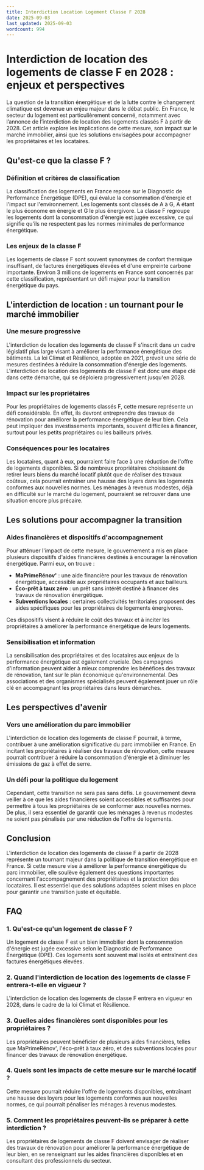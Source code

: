 ```yaml
---
title: Interdiction Location Logement Classe F 2028
date: 2025-09-03
last_updated: 2025-09-03
wordcount: 994
---
```


# Interdiction de location des logements de classe F en 2028 : enjeux et perspectives

La question de la transition énergétique et de la lutte contre le changement climatique est devenue un enjeu majeur dans le débat public. En France, le secteur du logement est particulièrement concerné, notamment avec l’annonce de l’interdiction de location des logements classés F à partir de 2028. Cet article explore les implications de cette mesure, son impact sur le marché immobilier, ainsi que les solutions envisagées pour accompagner les propriétaires et les locataires.

## Qu'est-ce que la classe F ?

### Définition et critères de classification

La classification des logements en France repose sur le Diagnostic de Performance Énergétique (DPE), qui évalue la consommation d'énergie et l'impact sur l'environnement. Les logements sont classés de A à G, A étant le plus économe en énergie et G le plus énergivore. La classe F regroupe les logements dont la consommation d'énergie est jugée excessive, ce qui signifie qu'ils ne respectent pas les normes minimales de performance énergétique.

### Les enjeux de la classe F

Les logements de classe F sont souvent synonymes de confort thermique insuffisant, de factures énergétiques élevées et d'une empreinte carbone importante. Environ 3 millions de logements en France sont concernés par cette classification, représentant un défi majeur pour la transition énergétique du pays.

## L'interdiction de location : un tournant pour le marché immobilier

### Une mesure progressive

L'interdiction de location des logements de classe F s'inscrit dans un cadre législatif plus large visant à améliorer la performance énergétique des bâtiments. La loi Climat et Résilience, adoptée en 2021, prévoit une série de mesures destinées à réduire la consommation d'énergie des logements. L'interdiction de location des logements de classe F est donc une étape clé dans cette démarche, qui se déploiera progressivement jusqu'en 2028.

### Impact sur les propriétaires

Pour les propriétaires de logements classés F, cette mesure représente un défi considérable. En effet, ils devront entreprendre des travaux de rénovation pour améliorer la performance énergétique de leur bien. Cela peut impliquer des investissements importants, souvent difficiles à financer, surtout pour les petits propriétaires ou les bailleurs privés.

### Conséquences pour les locataires

Les locataires, quant à eux, pourraient faire face à une réduction de l'offre de logements disponibles. Si de nombreux propriétaires choisissent de retirer leurs biens du marché locatif plutôt que de réaliser des travaux coûteux, cela pourrait entraîner une hausse des loyers dans les logements conformes aux nouvelles normes. Les ménages à revenus modestes, déjà en difficulté sur le marché du logement, pourraient se retrouver dans une situation encore plus précaire.

## Les solutions pour accompagner la transition

### Aides financières et dispositifs d'accompagnement

Pour atténuer l'impact de cette mesure, le gouvernement a mis en place plusieurs dispositifs d'aides financières destinés à encourager la rénovation énergétique. Parmi eux, on trouve :

- **MaPrimeRénov'** : une aide financière pour les travaux de rénovation énergétique, accessible aux propriétaires occupants et aux bailleurs.
- **Éco-prêt à taux zéro** : un prêt sans intérêt destiné à financer des travaux de rénovation énergétique.
- **Subventions locales** : certaines collectivités territoriales proposent des aides spécifiques pour les propriétaires de logements énergivores.

Ces dispositifs visent à réduire le coût des travaux et à inciter les propriétaires à améliorer la performance énergétique de leurs logements.

### Sensibilisation et information

La sensibilisation des propriétaires et des locataires aux enjeux de la performance énergétique est également cruciale. Des campagnes d'information peuvent aider à mieux comprendre les bénéfices des travaux de rénovation, tant sur le plan économique qu'environnemental. Des associations et des organismes spécialisés peuvent également jouer un rôle clé en accompagnant les propriétaires dans leurs démarches.

## Les perspectives d'avenir

### Vers une amélioration du parc immobilier

L'interdiction de location des logements de classe F pourrait, à terme, contribuer à une amélioration significative du parc immobilier en France. En incitant les propriétaires à réaliser des travaux de rénovation, cette mesure pourrait contribuer à réduire la consommation d'énergie et à diminuer les émissions de gaz à effet de serre.

### Un défi pour la politique du logement

Cependant, cette transition ne sera pas sans défis. Le gouvernement devra veiller à ce que les aides financières soient accessibles et suffisantes pour permettre à tous les propriétaires de se conformer aux nouvelles normes. De plus, il sera essentiel de garantir que les ménages à revenus modestes ne soient pas pénalisés par une réduction de l'offre de logements.

## Conclusion

L'interdiction de location des logements de classe F à partir de 2028 représente un tournant majeur dans la politique de transition énergétique en France. Si cette mesure vise à améliorer la performance énergétique du parc immobilier, elle soulève également des questions importantes concernant l'accompagnement des propriétaires et la protection des locataires. Il est essentiel que des solutions adaptées soient mises en place pour garantir une transition juste et équitable.

## FAQ

### 1. Qu'est-ce qu'un logement de classe F ?

Un logement de classe F est un bien immobilier dont la consommation d'énergie est jugée excessive selon le Diagnostic de Performance Énergétique (DPE). Ces logements sont souvent mal isolés et entraînent des factures énergétiques élevées.

### 2. Quand l'interdiction de location des logements de classe F entrera-t-elle en vigueur ?

L'interdiction de location des logements de classe F entrera en vigueur en 2028, dans le cadre de la loi Climat et Résilience.

### 3. Quelles aides financières sont disponibles pour les propriétaires ?

Les propriétaires peuvent bénéficier de plusieurs aides financières, telles que MaPrimeRénov', l'éco-prêt à taux zéro, et des subventions locales pour financer des travaux de rénovation énergétique.

### 4. Quels sont les impacts de cette mesure sur le marché locatif ?

Cette mesure pourrait réduire l'offre de logements disponibles, entraînant une hausse des loyers pour les logements conformes aux nouvelles normes, ce qui pourrait pénaliser les ménages à revenus modestes.

### 5. Comment les propriétaires peuvent-ils se préparer à cette interdiction ?

Les propriétaires de logements de classe F doivent envisager de réaliser des travaux de rénovation pour améliorer la performance énergétique de leur bien, en se renseignant sur les aides financières disponibles et en consultant des professionnels du secteur.